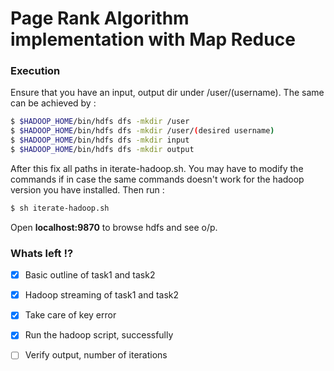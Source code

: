 # Page Rank Algorithm implementation with Map Reduce

### Execution
Ensure that you have an input, output dir under /user/(username). The same can be achieved by :
```sh
$ $HADOOP_HOME/bin/hdfs dfs -mkdir /user
$ $HADOOP_HOME/bin/hdfs dfs -mkdir /user/(desired username)
$ $HADOOP_HOME/bin/hdfs dfs -mkdir input
$ $HADOOP_HOME/bin/hdfs dfs -mkdir output
```
After this fix all paths in iterate-hadoop.sh.
You may have to modify the commands if in case the same commands doesn't work for the hadoop version you have installed.
Then run :
```sh
$ sh iterate-hadoop.sh
```
Open <b>localhost:9870</b> to browse hdfs and see o/p.


### Whats left !?
- [x] Basic outline of task1 and task2
- [x] Hadoop streaming of task1 and task2
- [x] Take care of key error
- [x] Run the hadoop script, successfully
- [ ] Verify output, number of iterations


